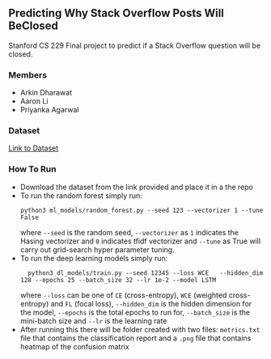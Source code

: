 ## Predicting Why Stack Overflow Posts Will BeClosed
Stanford CS 229 Final project to predict if a Stack Overflow question will be closed.

### Members
- Arkin Dharawat
- Aaron Li
- Priyanka Agarwal

### Dataset
[Link to Dataset](https://drive.google.com/file/d/16qjabPSavM8DRulRJ2edvEQxIQwOHApb/view?usp=sharing)

### How To Run
  - Download the dataset from the link provided and place it in a the repo
  - To run the random forest simply run:
    ```shell script
    python3 ml_models/random_forest.py --seed 123 --vectorizer 1 --tune False
    ```
    where `--seed` is the random seed, `--vectorizer` as `1` indicates the Hasing vectorizer and `0` indicates tfidf vectorizer and `--tune` as True will carry out grid-search hyper parameter tuning.
  -  To run the deep learning models simply run:
      ```shell script
        python3 dl_models/train.py --seed 12345 --loss WCE   --hidden_dim 128 --epochs 25 --batch_size 32 --lr 1e-2 --model LSTM    
     ```
      where `--loss` can be one of `CE` (cross-entropy), `WCE` (weighted cross-entropy) and `FL` (focal loss),  `--hidden_dim` is the hidden dimension for the model, `--epochs` is the total epochs to run for, `--batch_size` is the mini-batch size and `--lr` is the learning rate
  - After running this there will be folder created with two files: `metrics.txt` file that contains the classification report and a `.png` file that contains heatmap of the confusion matrix
    